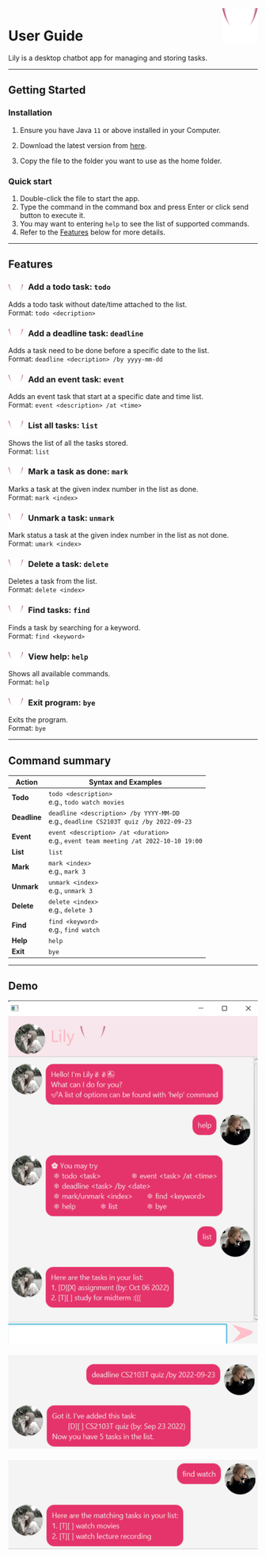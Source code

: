 <img align="right" src="demo/logo.png"> 

# User Guide

Lily is a desktop chatbot app for managing and storing tasks.

--------------------------------------------------------------------------------------------------------------------

## Getting Started
### Installation
1. Ensure you have Java `11` or above installed in your Computer.

2. Download the latest version from [here](https://github.com/lilythchu/ip/releases).

3. Copy the file to the folder you want to use as the home folder.

### Quick start
1. Double-click the file to start the app.
2. Type the command in the command box and press Enter or click send button to execute it.
3. You may want to entering `help` to see the list of supported commands.
4. Refer to the [Features](#features) below for more details.

--------------------------------------------------------------------------------------------------------------------

## Features

<img align="left" width="30" height="30" style="margin-right: 10px; margin-top: 10px" src="demo/logo.png"> 

### Add a todo task: `todo`

Adds a todo task without date/time attached to the list.<br>
Format: `todo <decription>`

<img align="left" width="30" height="30" style="margin-right: 10px; margin-top: 10px" src="demo/logo.png"> 

### Add a deadline task: `deadline`

Adds a task need to be done before a specific date to the list.<br>
Format: `deadline <decription> /by yyyy-mm-dd`

<img align="left" width="30" height="30" style="margin-right: 10px; margin-top: 10px" src="demo/logo.png"> 

### Add an event task: `event`

Adds an event task that start at a specific date and time list.<br>
Format: `event <description> /at <time>`

<img align="left" width="30" height="30" style="margin-right: 10px; margin-top: 10px" src="demo/logo.png"> 

### List all tasks: `list`

Shows the list of all the tasks stored.<br>
Format: `list`

<img align="left" width="30" height="30" style="margin-right: 10px; margin-top: 10px" src="demo/logo.png"> 

### Mark a task as done: `mark`

Marks a task at the given index number in the list as done.<br>
Format: `mark <index>`

<img align="left" width="30" height="30" style="margin-right: 10px; margin-top: 10px" src="demo/logo.png"> 

### Unmark a task: `unmark`

Mark status a task at the given index number in the list as not done.<br>
Format: `umark <index>`

<img align="left" width="30" height="30" style="margin-right: 10px; margin-top: 10px" src="demo/logo.png"> 

### Delete a task: `delete`

Deletes a task from the list.<br>
Format: `delete <index>`

<img align="left" width="30" height="30" style="margin-right: 10px; margin-top: 10px" src="demo/logo.png"> 

### Find tasks: `find`

Finds a task by searching for a keyword.<br>
Format: `find <keyword>`

<img align="left" width="30" height="30" style="margin-right: 10px; margin-top: 10px" src="demo/logo.png"> 

### View help: `help`

Shows all available commands.<br>
Format: `help`

<img align="left" width="30" height="30" style="margin-right: 10px; margin-top: 10px" src="demo/logo.png"> 

### Exit program: `bye`

Exits the program.<br>
Format: `bye`

--------------------------------------------------------------------------------------------------------------------

## Command summary

Action | Syntax and Examples
--------|------------------
**Todo** | `todo <description>` <br> e.g., `todo watch movies`
**Deadline** | `deadline <description> /by YYYY-MM-DD` <br> e.g., `deadline CS2103T quiz /by 2022-09-23`
**Event** | `event <description> /at <duration>` <br> e.g., `event team meeting /at 2022-10-10 19:00`
**List** | `list`
**Mark** | `mark <index>`<br> e.g., `mark 3`
**Unmark** | `unmark <index>`<br> e.g., `unmark 3`
**Delete** | `delete <index>`<br> e.g., `delete 3`
**Find** | `find <keyword>`<br> e.g., `find watch`
**Help** | `help`
**Exit** | `bye`

--------------------------------------------------------------------------------------------------------------------

## Demo

<img src="Ui.png">
<img src="demo/deadline.png" style="margin-top: 20px">
<img src="demo/find.png" style="margin-top: 20px">
